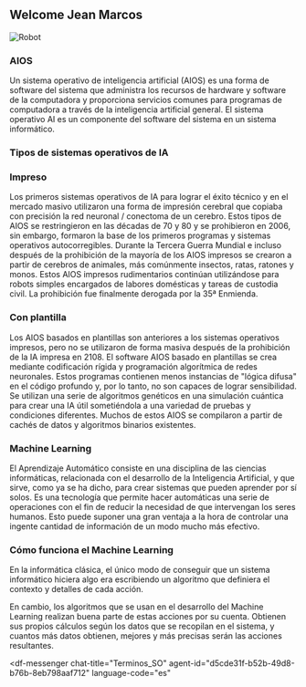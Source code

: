## Welcome Jean Marcos
![Robot](https://notibomba.com/wp-content/uploads/2020/05/robots-en-ruanda-contra-el-coronavirus.jpg)

### AIOS
Un sistema operativo de inteligencia artificial (AIOS) es una forma de software del sistema que administra los recursos de hardware y software de la computadora y proporciona servicios comunes para programas de computadora a través de la inteligencia artificial general. El sistema operativo AI es un componente del software del sistema en un sistema informático.
### Tipos de sistemas operativos de IA
### Impreso
Los primeros sistemas operativos de IA para lograr el éxito técnico y en el mercado masivo utilizaron una forma de impresión cerebral que copiaba con precisión la red neuronal / conectoma de un cerebro. Estos tipos de AIOS se restringieron en las décadas de 70 y 80 y se prohibieron en 2006, sin embargo, formaron la base de los primeros programas y sistemas operativos autocorregibles. Durante la Tercera Guerra Mundial e incluso después de la prohibición de la mayoría de los AIOS impresos se crearon a partir de cerebros de animales, más comúnmente insectos, ratas, ratones y monos. Estos AIOS impresos rudimentarios continúan utilizándose para robots simples encargados de labores domésticas y tareas de custodia civil. La prohibición fue finalmente derogada por la 35ª Enmienda.
### Con plantilla
Los AIOS basados en plantillas son anteriores a los sistemas operativos impresos, pero no se utilizaron de forma masiva después de la prohibición de la IA impresa en 2108. El software AIOS basado en plantillas se crea mediante codificación rígida y programación algorítmica de redes neuronales. Estos programas contienen menos instancias de "lógica difusa" en el código profundo y, por lo tanto, no son capaces de lograr sensibilidad. Se utilizan una serie de algoritmos genéticos en una simulación cuántica para crear una IA útil sometiéndola a una variedad de pruebas y condiciones diferentes. Muchos de estos AIOS se compilaron a partir de cachés de datos y algoritmos binarios existentes.

### Machine Learning
El Aprendizaje Automático consiste en una disciplina de las ciencias informáticas, relacionada con el desarrollo de la Inteligencia Artificial, y que sirve, como ya se ha dicho, para crear sistemas que pueden aprender por sí solos.
Es una tecnología que permite hacer automáticas una serie de operaciones con el fin de reducir la necesidad de que intervengan los seres humanos. Esto puede suponer una gran ventaja a la hora de controlar una ingente cantidad de información de un modo mucho más efectivo.
### Cómo funciona el Machine Learning
En la informática clásica, el único modo de conseguir que un sistema informático hiciera algo era escribiendo un algoritmo que definiera el contexto y detalles de cada acción.

En cambio, los algoritmos que se usan en el desarrollo del Machine Learning realizan buena parte de estas acciones por su cuenta. Obtienen sus propios cálculos según los datos que se recopilan en el sistema, y cuantos más datos obtienen, mejores y más precisas serán las acciones resultantes.





<script src="https://www.gstatic.com/dialogflow-console/fast/messenger/bootstrap.js?v=1"></script>
<df-messenger
  chat-title="Terminos_SO"
  agent-id="d5cde31f-b52b-49d8-b76b-8eb798aaf712"
  language-code="es"
></df-messenger>
